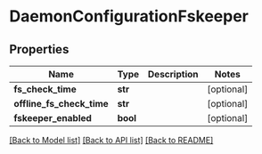 # DaemonConfigurationFskeeper

## Properties
Name | Type | Description | Notes
------------ | ------------- | ------------- | -------------
**fs_check_time** | **str** |  | [optional] 
**offline_fs_check_time** | **str** |  | [optional] 
**fskeeper_enabled** | **bool** |  | [optional] 

[[Back to Model list]](../README.md#documentation-for-models) [[Back to API list]](../README.md#documentation-for-api-endpoints) [[Back to README]](../README.md)


